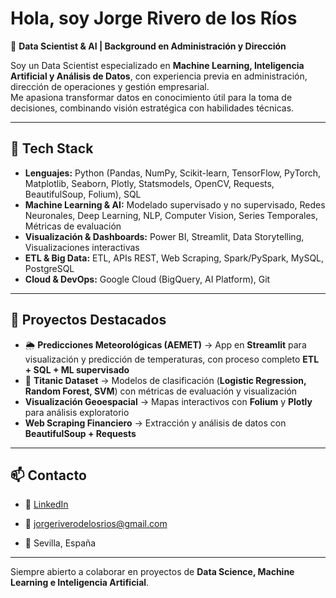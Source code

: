 # Hola, soy Jorge Rivero de los Ríos  

🎯 **Data Scientist & AI | Background en Administración y Dirección**  

Soy un Data Scientist especializado en **Machine Learning, Inteligencia Artificial y Análisis de Datos**, con experiencia previa en administración, dirección de operaciones y gestión empresarial.  
Me apasiona transformar datos en conocimiento útil para la toma de decisiones, combinando visión estratégica con habilidades técnicas.  

---

## 🔧 Tech Stack

- **Lenguajes:** Python (Pandas, NumPy, Scikit-learn, TensorFlow, PyTorch, Matplotlib, Seaborn, Plotly, Statsmodels, OpenCV, Requests, BeautifulSoup, Folium), SQL  
- **Machine Learning & AI:** Modelado supervisado y no supervisado, Redes Neuronales, Deep Learning, NLP, Computer Vision, Series Temporales, Métricas de evaluación  
- **Visualización & Dashboards:** Power BI, Streamlit, Data Storytelling, Visualizaciones interactivas  
- **ETL & Big Data:** ETL, APIs REST, Web Scraping, Spark/PySpark, MySQL, PostgreSQL  
- **Cloud & DevOps:** Google Cloud (BigQuery, AI Platform), Git  

---

## 📂 Proyectos Destacados

- 🌦️ **Predicciones Meteorológicas (AEMET)** → App en **Streamlit** para visualización y predicción de temperaturas, con proceso completo **ETL + SQL + ML supervisado**  
- 🚢 **Titanic Dataset** → Modelos de clasificación (**Logistic Regression, Random Forest, SVM**) con métricas de evaluación y visualización  
-  **Visualización Geoespacial** → Mapas interactivos con **Folium** y **Plotly** para análisis exploratorio  
-  **Web Scraping Financiero** → Extracción y análisis de datos con **BeautifulSoup + Requests**  

---

## 📫 Contacto  

- 💼 [LinkedIn](https://www.linkedin.com/in/jorgeriverodelosr%C3%ADos/)

- 📧 jorgeriverodelosrios@gmail.com  
- 📍 Sevilla, España  

---
 Siempre abierto a colaborar en proyectos de **Data Science, Machine Learning e Inteligencia Artificial**.
